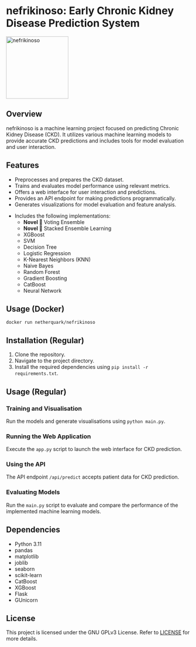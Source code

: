 
# nefrikinoso: Early Chronic Kidney Disease Prediction System
<img src="https://github.com/user-attachments/assets/042419b4-11c2-4e9c-a22d-1ab968007674" alt="nefrikinoso" width="170" />

## Overview
nefrikinoso is a machine learning project focused on predicting Chronic Kidney Disease (CKD). It utilizes various machine learning models to provide accurate CKD predictions and includes tools for model evaluation and user interaction.

## Features
* Preprocesses and prepares the CKD dataset.
* Trains and evaluates model performance using relevant metrics.
* Offers a web interface for user interaction and predictions.
* Provides an API endpoint for making predictions programmatically.
* Generates visualizations for model evaluation and feature analysis.
- Includes the following implementations:
  - **Novel 🤖** Voting Ensemble
  - **Novel 🤖** Stacked Ensemble Learning
  - XGBoost
  - SVM
  - Decision Tree
  - Logistic Regression
  - K-Nearest Neighbors (KNN)
  - Naive Bayes
  - Random Forest
  - Gradient Boosting
  - CatBoost
  - Neural Network

## Usage (Docker)
`docker run netherquark/nefrikinoso`

## Installation (Regular)
1. Clone the repository.
2. Navigate to the project directory.
3. Install the required dependencies using `pip install -r requirements.txt`.

## Usage (Regular)
### Training and Visualisation
Run the models and generate visualisations using `python main.py`.
### Running the Web Application
Execute the `app.py` script to launch the web interface for CKD prediction.

### Using the API
The API endpoint `/api/predict` accepts patient data for CKD prediction.

### Evaluating Models
Run the `main.py` script to evaluate and compare the performance of the implemented machine learning models.

## Dependencies
* Python 3.11
* pandas
* matplotlib
* joblib
* seaborn
* scikit-learn
* CatBoost
* XGBoost
* Flask
* GUnicorn

## License
This project is licensed under the GNU GPLv3 License. Refer to [LICENSE](https://github.com/Netherquark/nefrikinoso/blob/main/LICENSE) for more details.